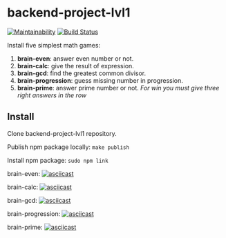 # backend-project-lvl1
[![Maintainability](https://api.codeclimate.com/v1/badges/8af8f63d73937298b39a/maintainability)](https://codeclimate.com/github/Kopyz/backend-project-lvl1/maintainability)
[![Build Status](https://travis-ci.org/Kopyz/backend-project-lvl1.svg?branch=master)](https://travis-ci.org/Kopyz/backend-project-lvl1)

Install five simplest math games:
1. **brain-even**: answer even number or not.
2. **brain-calc**: give the result of expression.
3. **brain-gcd**: find the greatest common divisor.
4. **brain-progression**: guess missing number in progression.
5. **brain-prime**: answer prime number or not.
*For win you must give three right answers in the row*

## Install
Clone backend-project-lvl1 repository.

Publish npm package locally: 
`make publish`

Install npm package:
`sudo npm link`

brain-even:
[![asciicast](https://asciinema.org/a/dbXuXaDTb0gP8ETwvhq1khN12.png)](https://asciinema.org/a/dbXuXaDTb0gP8ETwvhq1khN12)

brain-calc:
[![asciicast](https://asciinema.org/a/kG2p8TcDgqFUg1Qg2H3Y8OWy0.png)](https://asciinema.org/a/kG2p8TcDgqFUg1Qg2H3Y8OWy0)

brain-gcd:
[![asciicast](https://asciinema.org/a/QoUC9yeonZ0YRKrO3Z6ctX9N7.png)](https://asciinema.org/a/QoUC9yeonZ0YRKrO3Z6ctX9N7)

brain-progression:
[![asciicast](https://asciinema.org/a/nNbel20stbrlzDq9WgbxicDiy.png)](https://asciinema.org/a/nNbel20stbrlzDq9WgbxicDiy)

brain-prime:
[![asciicast](https://asciinema.org/a/6FWOsqSsTd2rvCKRxG7ICVklW.png)](https://asciinema.org/a/6FWOsqSsTd2rvCKRxG7ICVklW)
